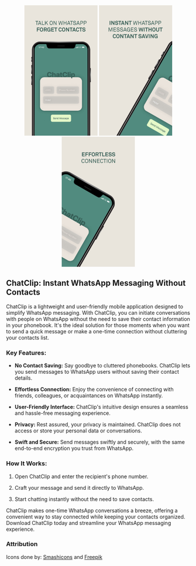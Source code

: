 
<p align="center" width="100%">
<img src="https://github.com/JHeisecke/ChatClip/blob/main/EN%20(1).jpg" width="200"> <img src="https://github.com/JHeisecke/ChatClip/blob/main/EN%20(2).jpg" width="200"> <img src="https://github.com/JHeisecke/ChatClip/blob/main/EN%20(3).jpg" width="200">
</p>


## ChatClip: Instant WhatsApp Messaging Without Contacts

ChatClip is a lightweight and user-friendly mobile application designed to simplify WhatsApp messaging. With ChatClip, you can initiate conversations with people on WhatsApp without the need to save their contact information in your phonebook. It's the ideal solution for those moments when you want to send a quick message or make a one-time connection without cluttering your contacts list.

### Key Features:

- **No Contact Saving:** Say goodbye to cluttered phonebooks. ChatClip lets you send messages to WhatsApp users without saving their contact details.

- **Effortless Connection:** Enjoy the convenience of connecting with friends, colleagues, or acquaintances on WhatsApp instantly.

- **User-Friendly Interface:** ChatClip's intuitive design ensures a seamless and hassle-free messaging experience.

- **Privacy:** Rest assured, your privacy is maintained. ChatClip does not access or store your personal data or conversations.

- **Swift and Secure:** Send messages swiftly and securely, with the same end-to-end encryption you trust from WhatsApp.

### How It Works:

1. Open ChatClip and enter the recipient's phone number.

2. Craft your message and send it directly to WhatsApp.

3. Start chatting instantly without the need to save contacts.

ChatClip makes one-time WhatsApp conversations a breeze, offering a convenient way to stay connected while keeping your contacts organized. Download ChatClip today and streamline your WhatsApp messaging experience.

### Attribution
Icons done by: <a href="https://www.flaticon.es/iconos-gratis/adjuntar" title="adjuntar iconos">Smashicons</a> and <a href="https://www.flaticon.es/iconos-gratis/dm" title="dm iconos">Freepik</a>
